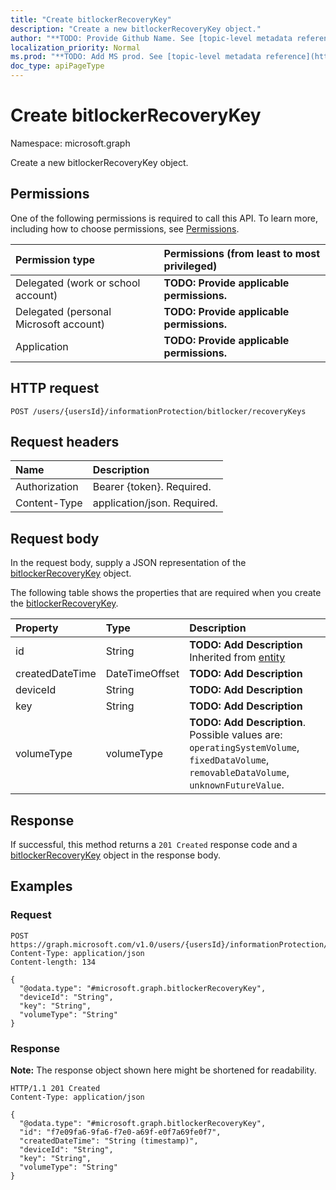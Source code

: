 ```yaml
---
title: "Create bitlockerRecoveryKey"
description: "Create a new bitlockerRecoveryKey object."
author: "**TODO: Provide Github Name. See [topic-level metadata reference](https://msgo.azurewebsites.net/add/document/guidelines/metadata.html#topic-level-metadata)**"
localization_priority: Normal
ms.prod: "**TODO: Add MS prod. See [topic-level metadata reference](https://msgo.azurewebsites.net/add/document/guidelines/metadata.html#topic-level-metadata)**"
doc_type: apiPageType
---
```


# Create bitlockerRecoveryKey
Namespace: microsoft.graph



Create a new bitlockerRecoveryKey object.

## Permissions
One of the following permissions is required to call this API. To learn more, including how to choose permissions, see [Permissions](/graph/permissions-reference).

|Permission type|Permissions (from least to most privileged)|
|:---|:---|
|Delegated (work or school account)|**TODO: Provide applicable permissions.**|
|Delegated (personal Microsoft account)|**TODO: Provide applicable permissions.**|
|Application|**TODO: Provide applicable permissions.**|

## HTTP request

<!-- {
  "blockType": "ignored"
}
-->
``` http
POST /users/{usersId}/informationProtection/bitlocker/recoveryKeys
```

## Request headers
|Name|Description|
|:---|:---|
|Authorization|Bearer {token}. Required.|
|Content-Type|application/json. Required.|

## Request body
In the request body, supply a JSON representation of the [bitlockerRecoveryKey](../resources/bitlockerrecoverykey.md) object.

The following table shows the properties that are required when you create the [bitlockerRecoveryKey](../resources/bitlockerrecoverykey.md).

|Property|Type|Description|
|:---|:---|:---|
|id|String|**TODO: Add Description** Inherited from [entity](../resources/entity.md)|
|createdDateTime|DateTimeOffset|**TODO: Add Description**|
|deviceId|String|**TODO: Add Description**|
|key|String|**TODO: Add Description**|
|volumeType|volumeType|**TODO: Add Description**. Possible values are: `operatingSystemVolume`, `fixedDataVolume`, `removableDataVolume`, `unknownFutureValue`.|



## Response

If successful, this method returns a `201 Created` response code and a [bitlockerRecoveryKey](../resources/bitlockerrecoverykey.md) object in the response body.

## Examples

### Request
<!-- {
  "blockType": "request",
  "name": "create_bitlockerrecoverykey_from_"
}
-->
``` http
POST https://graph.microsoft.com/v1.0/users/{usersId}/informationProtection/bitlocker/recoveryKeys
Content-Type: application/json
Content-length: 134

{
  "@odata.type": "#microsoft.graph.bitlockerRecoveryKey",
  "deviceId": "String",
  "key": "String",
  "volumeType": "String"
}
```


### Response
**Note:** The response object shown here might be shortened for readability.
<!-- {
  "blockType": "response",
  "truncated": true,
  "@odata.type": "microsoft.graph.bitlockerRecoveryKey"
}
-->
``` http
HTTP/1.1 201 Created
Content-Type: application/json

{
  "@odata.type": "#microsoft.graph.bitlockerRecoveryKey",
  "id": "f7e09fa6-9fa6-f7e0-a69f-e0f7a69fe0f7",
  "createdDateTime": "String (timestamp)",
  "deviceId": "String",
  "key": "String",
  "volumeType": "String"
}
```

